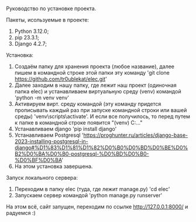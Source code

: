 Руководство по установке проекта.

Пакеты, исользуемые в проекте:
1) Python 3.12.0;
2) pip 23.3.1;
3) Django 4.2.7;

Установка:
1) Создаём папку для хранения проекта (любое название), далее пишем в командной строке этой папки эту команду 'git clone https://github.com/tr0ublekat/elec.git'
2) Далее заходим в нашу папку, где лежит наш проект (одиночная папка elec) и устанавливаем виртуальную среду (venv) командой 'python -m venv venv'
3) Активируем вирт. среду командой (эту команду придется прописывать каждый раз при запуске командной строки или вашей среды) 'venv\scripts\activate'. И если все получилось, то перед путем к папке в командной строке появится "(venv) C:\..."
4) Устанавливаем django 'pip install django'
5) Устанавливаем Postgresql 'https://proghunter.ru/articles/django-base-2023-installing-postgresql-in-django#%D1%83%D1%81%D1%82%D0%B0%D0%BD%D0%BE%D0%B2%D0%BA%D0%B0-postgresql-%D0%BD%D0%B0-%D0%BF%D0%BA'
6) На этом установка завершена.

Запуск локального сервера:
1) Переходим в папку elec (туда, где лежит manage.py) 'cd elec'
2) Запускаем сервер командой 'python manage.py runserver'

На этом всё, сайт запущен, переходим по ссылке http://127.0.0.1:8000/ и радуемся :)




  
  
  

